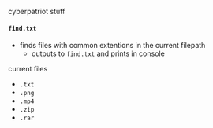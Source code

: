 cyberpatriot stuff
#### `find.txt`
- finds files with common extentions in the current filepath
    - outputs to `find.txt` and prints in console

current files

- `.txt`
- `.png`
- `.mp4`
- `.zip`
- `.rar`